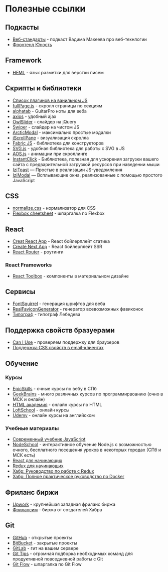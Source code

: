 # Полезные ссылки

## Подкасты
* [Веб-стандарты](https://soundcloud.com/web-standards) - подкаст Вадима Макеева про веб-технлогии
* [Фронтенд Юность](https://soundcloud.com/frontend_u)

## Framework
* [HEML](https://heml.io/) - язык разметки для верстки писем

## Скрипты и библиотеки
* [Список плагинов на ванильном JS](http://www.vanillalist.com/)
* [fullPage.js](https://github.com/alvarotrigo/fullPage.js/) - скролл страницы по секциям
* [alphatab](https://www.alphatab.net/) - GuitarPro ноты для веба
* [axios](https://github.com/mzabriskie/axios) - удобный ajax
* [OwlSlider](https://owlcarousel2.github.io/OwlCarousel2/) - слайдер на jQuery
* [Swiper](http://idangero.us/swiper) - слайдер на чиcтом JS
* [ArcticModal](http://arcticlab.ru/arcticmodal/) - максимально простые модалки
* [jScrollPane](http://jscrollpane.kelvinluck.com/) - визуализация скролла
* [Fabric JS](http://fabricjs.com/) - библиотека для конструкторов
* [SVG.js](http://svgjs.com/) - удобная библиотека для работы с SVG в JS
* [AOS.js](https://github.com/michalsnik/aos) - анимации при скроллинге
* [InstantClick](http://instantclick.io/) - Библиотека, полезная для ускорения загрузки вашего сайта с предварительной загрузкой ресурсов при наведении мыши
* [IziToast](http://izitoast.marcelodolce.com/) — Простые в реализации JS-уведомления
* [IziModal](http://izimodal.marcelodolce.com/) — Всплывающие окна, реализованные с помощью простого JavaScript

## CSS
* [normalize.css](https://necolas.github.io/normalize.css/) - нормализатор для CSS
* [Flexbox cheetsheet](http://vudav.github.io/flexbox-cheatsheet/) - шпаргалка по Flexbox

## React
* [Creat React App](https://github.com/facebookincubator/create-react-app) - React бойлерплейт статика
* [Create Next App](https://github.com/segmentio/create-next-app) - React бойлерплейт SSR
* [React Router](https://github.com/reacttraining/react-router) - роутинги
### React Frameworks
* [React Toolbox](http://react-toolbox.com/) - компоненты в материальном дизайне
### 

## Сервисы
* [FontSquirrel](https://www.fontsquirrel.com/tools/webfont-generator) - генерация шрифтов для веба
* [RealFaviconGenerator](http://realfavicongenerator.net/) - генератор всевозможных фавиконок
* [Типограф](http://www.artlebedev.ru/tools/typograf/) - типограф Лебедева

## Поддержка свойств бразуерами
* [Can I Use](http://caniuse.com/) - проверяем поддержку для браузеров
* [Поддержка CSS свойств в email-клиентах](https://www.campaignmonitor.com/css/)

## Обучение

### Курсы
* [EpicSkills](http://epixx.ru/) - очные курсы по вебу в СПб
* [GeekBrains](https://geekbrains.ru/) - много различных курсов по программирвоанию (очно в МСК и онлайн)
* [HTML академия](https://htmlacademy.ru/courses) - онлайн курсы по HTML
* [LoftSchool](https://loftschool.com/) - онлайн курсы
* [Udemy](https://www.udemy.com) - онлайн курсы на английском

### Учебные материалы
* [Современный учебник JavaScript](https://learn.javascript.ru/)
* [NodeSchool](https://nodeschool.io/ru/) - интерактивное обучение Node.js с возможностью очного, бесплатного посещения уроков в некоторых городах (СПб и МСК есть)
* [React для начинающих](https://maxfarseer.gitbooks.io/react-course-ru/content/)
* [Redux для начинающих](https://maxfarseer.gitbooks.io/redux-course-ru/content/)
* [Хабр: Руководство по работе с Redux](https://habrahabr.ru/company/mailru/blog/303456/)
* [Хабр: Полное практическое руководство по Docker](https://habrahabr.ru/post/310460/)

## Фриланс биржи
* [Upwork](https://www.upwork.com) - крупнейшая западная фриланс биржа
* [Фрилансим](https://freelansim.ru) - биржа от создателей Хабра

## Git
* [GitHub](https://github.com) - открытые проекты
* [BitBucket](https://bitbucket.org/) - закрытые проекты
* [GitLab](https://about.gitlab.com/) - гит на вашем сервере
* [Git Tips](https://github.com/Imangazaliev/git-tips) - огромная подборка необходимых команд для продуктивной повседневной работы с Git
* [Git Flow](https://danielkummer.github.io/git-flow-cheatsheet/index.ru_RU.html) - шпаргалка по Git Flow
